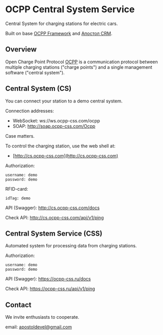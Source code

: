 # OCPP Central System Service

Central System for charging stations for electric cars.

Built on base [OCPP Framework](https://github.com/apostoldevel/apostol-cs) and [Апостол CRM](https://github.com/apostoldevel/apostol-crm).


Overview
-
Open Charge Point Protocol [OCPP](http://ocppforum.net) is a communication protocol between multiple charging stations ("charge points") and a single management software ("central system").


Central System (CS)
-

You can connect your station to a demo central system.

Connection addresses:
- WebSocket: ws://ws.ocpp-css.com/ocpp
- SOAP: http://soap.ocpp-css.com/Ocpp

Case matters.

To control the charging station, use the web shell at:
- [http://cs.ocpp-css.com](http://cs.ocpp-css.com)


Authorization:
~~~
username: demo
password: demo
~~~

RFID-card:
~~~
idTag: demo
~~~

API (Swagger):
http://cs.ocpp-css.com/docs

Check API:
http://cs.ocpp-css.com/api/v1/ping


Central System Service (CSS)
-

Automated system for processing data from charging stations.


Authorization:
~~~
username: demo
password: demo
~~~

API (Swagger):
https://ocpp-css.ru/docs


Check API:
https://ocpp-css.ru/api/v1/ping


Contact
-

We invite enthusiasts to cooperate.

email: apostoldevel@gmail.com

